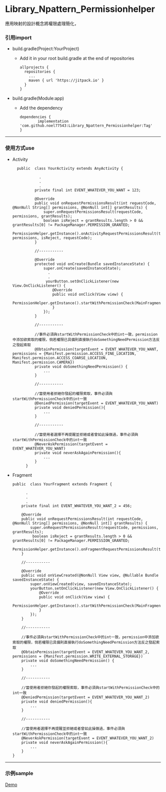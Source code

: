 # Library_Npattern_Permissionhelper
應用映射的設計概念將權限處理簡化，



### 引用import
- build.gradle(Project:YourProject)
  - Add it in your root build.gradle at the end of repositories

        allprojects {
          repositories {
            ...
            maven { url 'https://jitpack.io' }
          }
        }
    
    
- build.gradle(Module:app)
  - Add the dependency
  
        dependencies {
                implementation 'com.github.noel77543:Library_Npattern_Permissionhelper:Tag'
        }

---

### 使用方式use
- Activity
        
        public  class YourActivity extends AnyActivity {

                  .
                  .
                  .
                private final int EVENT_WHATEVER_YOU_WANT = 123;

                @Override
                public void onRequestPermissionsResult(int requestCode, @NonNull String[] permissions, @NonNull int[] grantResults) {
                    super.onRequestPermissionsResult(requestCode, permissions, grantResults);
                    boolean isReject = grantResults.length > 0 && grantResults[0] != PackageManager.PERMISSION_GRANTED;
                    PermissionHelper.getInstance().onActivityRequestPermissionsResult(this, permissions, isReject, requestCode);
                }

                //-----------

                @Override
                protected void onCreate(Bundle savedInstanceState) {
                    super.onCreate(savedInstanceState);
                      .
                      .
                     yourButton.setOnClickListener(new View.OnClickListener() {
                        @Override
                        public void onClick(View view) {
                            PermissionHelper.getInstance().startWithPermissionCheck(MainFragment.this,EVENT_WHATEVER_YOU_WANT_2);
                        }
                    });
                }
                
                //-----------

                //事件必須與startWithPermissionCheck中的int一致，permission中添加欲索取的權限，倘若權限已具備則直接執行doSomethingNeedPermission方法反之發起索取
                @ObtainPermission(targetEvent = EVENT_WHATEVER_YOU_WANT, permissions = {Manifest.permission.ACCESS_FINE_LOCATION, Manifest.permission.ACCESS_COARSE_LOCATION, Manifest.permission.CAMERA})
                private void doSomethingNeedPermission() {
                    ...
                }
                
                //-----------
                
                //當使用者拒絕你發起的權限索取，事件必須與startWithPermissionCheck中的int一致
                @DeniedPermission(targetEvent = EVENT_WHATEVER_YOU_WANT)
                private void deniedPermission(){
                    ...
                }
                
                //-----------
                
                //當使用者選擇不再提醒並拒絕或者曾如此操做過，事件必須與startWithPermissionCheck中的int一致
                @NeverAskPermission(targetEvent = EVENT_WHATEVER_YOU_WANT)
                private void neverAskAgainPermission(){
                    ...
                }
            }



- Fragment
    
      public  class YourFragment extends Fragment {

            .
            .
            .
          private final int EVENT_WHATEVER_YOU_WANT_2 = 456;
          
          @Override
          public void onRequestPermissionsResult(int requestCode, @NonNull String[] permissions, @NonNull int[] grantResults) {
              super.onRequestPermissionsResult(requestCode, permissions, grantResults);
               boolean isReject = grantResults.length > 0 && grantResults[0] != PackageManager.PERMISSION_GRANTED;
               PermissionHelper.getInstance().onFragmentRequestPermissionsResult(this,permissions,isReject,requestCode);
          }
          
          //-----------
          
          @Override
          public void onViewCreated(@NonNull View view, @Nullable Bundle savedInstanceState) {
              super.onViewCreated(view, savedInstanceState);
              yourButton.setOnClickListener(new View.OnClickListener() {
                  @Override
                  public void onClick(View view) {
                      PermissionHelper.getInstance().startWithPermissionCheck(MainFragment.this,EVENT_WHATEVER_YOU_WANT_2);
                  }
              });
          } 
          
          //-----------
          
          //事件必須與startWithPermissionCheck中的int一致，permission中添加欲索取的權限，倘若權限已具備則直接執行doSomethingNeedPermission方法反之發起索取
          @ObtainPermission(targetEvent = EVENT_WHATEVER_YOU_WANT_2, permissions = {Manifest.permission.WRITE_EXTERNAL_STORAGE})
          private void doSomethingNeedPermission() {
              ...
          }
          
          //-----------
          
          //當使用者拒絕你發起的權限索取，事件必須與startWithPermissionCheck中的int一致
          @DeniedPermission(targetEvent = EVENT_WHATEVER_YOU_WANT_2)
          private void deniedPermission(){
              ...
          }
          
          //-----------

          //當使用者選擇不再提醒並拒絕或者曾如此操做過，事件必須與startWithPermissionCheck中的int一致
          @NeverAskPermission(targetEvent = EVENT_WHATEVER_YOU_WANT_2)
          private void neverAskAgainPermission(){
              ...
          }
      }



---

### 示例sample

[Demo](https://github.com/noel77543/Demo_PermissionHelper)

